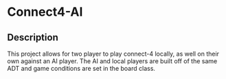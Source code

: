 # Connect4-AI
## Description

This project allows for two player to play connect-4 locally, as well on their own against an AI player. The AI and local players are built off of the same ADT and game conditions are set in the board class.
